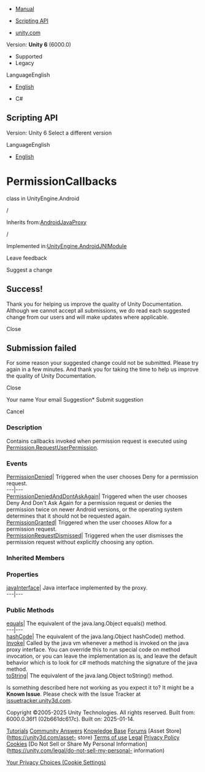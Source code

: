 [ ]()

  * [Manual](../Manual/index.html)
  * [Scripting API](../ScriptReference/index.html)

  * [unity.com](https://unity.com/)

Version: **Unity 6** (6000.0)

  * Supported
  * Legacy

LanguageEnglish

  * [English]()

  * C#

[ ](https://docs.unity3d.com)

## Scripting API

Version: Unity 6 Select a different version

LanguageEnglish

  * [English]()

# PermissionCallbacks

class in UnityEngine.Android

/

Inherits from:[AndroidJavaProxy](AndroidJavaProxy.html)

/

Implemented
in:[UnityEngine.AndroidJNIModule](UnityEngine.AndroidJNIModule.html)

Leave feedback

Suggest a change

## Success!

Thank you for helping us improve the quality of Unity Documentation. Although
we cannot accept all submissions, we do read each suggested change from our
users and will make updates where applicable.

Close

## Submission failed

For some reason your suggested change could not be submitted. Please <a>try
again</a> in a few minutes. And thank you for taking the time to help us
improve the quality of Unity Documentation.

Close

Your name Your email Suggestion* Submit suggestion

Cancel

[ ]()

### Description

Contains callbacks invoked when permission request is executed using
[Permission.RequestUserPermission](Android.Permission.RequestUserPermission.html).

### Events

[PermissionDenied](Android.PermissionCallbacks.PermissionDenied.html)|
Triggered when the user chooses Deny for a permission request.  
---|---  
[PermissionDeniedAndDontAskAgain](Android.PermissionCallbacks.PermissionDeniedAndDontAskAgain.html)|
Triggered when the user chooses Deny And Don't Ask Again for a permission
request or denies the permission twice on newer Android versions, or the
operating system determines that it should not be requested again.  
[PermissionGranted](Android.PermissionCallbacks.PermissionGranted.html)|
Triggered when the user chooses Allow for a permission request.  
[PermissionRequestDismissed](Android.PermissionCallbacks.PermissionRequestDismissed.html)|
Triggered when the user dismisses the permission request without explicitly
choosing any option.  
  
### Inherited Members

### Properties

[javaInterface](AndroidJavaProxy-javaInterface.html)| Java interface
implemented by the proxy.  
---|---  
  
### Public Methods

[equals](AndroidJavaProxy-equals.html)| The equivalent of the java.lang.Object
equals() method.  
---|---  
[hashCode](AndroidJavaProxy-hashCode.html)| The equivalent of the
java.lang.Object hashCode() method.  
[Invoke](AndroidJavaProxy.Invoke.html)| Called by the java vm whenever a
method is invoked on the java proxy interface. You can override this to run
special code on method invocation, or you can leave the implementation as is,
and leave the default behavior which is to look for c# methods matching the
signature of the java method.  
[toString](AndroidJavaProxy-toString.html)| The equivalent of the
java.lang.Object toString() method.  
  
Is something described here not working as you expect it to? It might be a
**Known Issue**. Please check with the Issue Tracker at
[issuetracker.unity3d.com](https://issuetracker.unity3d.com).

Copyright ©2005-2025 Unity Technologies. All rights reserved. Built from:
6000.0.36f1 (02b661dc617c). Built on: 2025-01-14.

[Tutorials](https://unity3d.com/learn) [Community
Answers](https://answers.unity3d.com) [Knowledge
Base](https://support.unity3d.com/hc/en-us)
[Forums](https://forum.unity3d.com) [Asset Store](https://unity3d.com/asset-
store) [Terms of use](https://docs.unity3d.com/Manual/TermsOfUse.html)
[Legal](https://unity.com/legal) [Privacy
Policy](https://unity.com/legal/privacy-policy)
[Cookies](https://unity.com/legal/cookie-policy) [Do Not Sell or Share My
Personal Information](https://unity.com/legal/do-not-sell-my-personal-
information)

[Your Privacy Choices (Cookie Settings)](javascript:void\(0\);)

